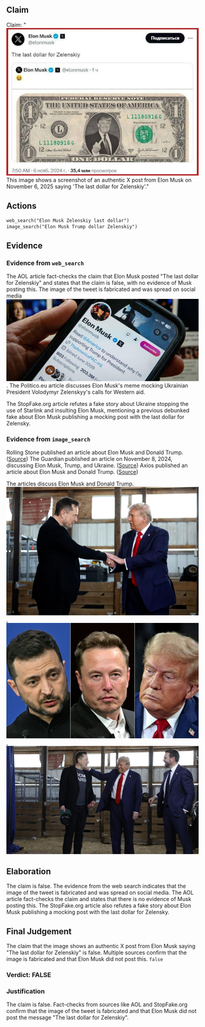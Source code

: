 ## Claim
Claim: "![image 19](media/60.jpg) This image shows a screenshot of an authentic X post from Elon Musk on November 6, 2025 saying 'The last dollar for Zelenskiy'."

## Actions
```
web_search("Elon Musk Zelenskiy last dollar")
image_search("Elon Musk Trump dollar Zelenskiy")
```

## Evidence
### Evidence from `web_search`
The AOL article fact-checks the claim that Elon Musk posted "The last dollar for Zelenskiy" and states that the claim is false, with no evidence of Musk posting this. The image of the tweet is fabricated and was spread on social media ![image 2360](media/2025-08-07_20-31-1754598714-032897.jpg). The Politico.eu article discusses Elon Musk's meme mocking Ukrainian President Volodymyr Zelenskyy's calls for Western aid.

The StopFake.org article refutes a fake story about Ukraine stopping the use of Starlink and insulting Elon Musk, mentioning a previous debunked fake about Elon Musk publishing a mocking post with the last dollar for Zelensky.


### Evidence from `image_search`
Rolling Stone published an article about Elon Musk and Donald Trump. ([Source](https://www.rollingstone.com/politics/politics-news/elon-musk-trump-phone-calls-world-leaders-1235158569/)) The Guardian published an article on November 8, 2024, discussing Elon Musk, Trump, and Ukraine. ([Source](https://www.theguardian.com/technology/2024/nov/08/elon-musk-trump-ukraine-call-zelenskyy)) Axios published an article about Elon Musk and Donald Trump. ([Source](https://www.axios.com/2024/11/08/musk-trump-zelensky-ukraine-call))

The articles discuss Elon Musk and Donald Trump. ![image 8289](media/2025-08-30_08-26-1756542413-568707.jpg), ![image 8290](media/2025-08-30_08-26-1756542413-853486.jpg), ![image 8291](media/2025-08-30_08-26-1756542414-124829.jpg)


## Elaboration
The claim is false. The evidence from the web search indicates that the image of the tweet is fabricated and was spread on social media. The AOL article fact-checks the claim and states that there is no evidence of Musk posting this. The StopFake.org article also refutes a fake story about Elon Musk publishing a mocking post with the last dollar for Zelensky.


## Final Judgement
The claim that the image shows an authentic X post from Elon Musk saying "The last dollar for Zelenskiy" is false. Multiple sources confirm that the image is fabricated and that Elon Musk did not post this.
`false`

### Verdict: FALSE

### Justification
The claim is false. Fact-checks from sources like AOL and StopFake.org confirm that the image of the tweet is fabricated and that Elon Musk did not post the message "The last dollar for Zelenskiy".
